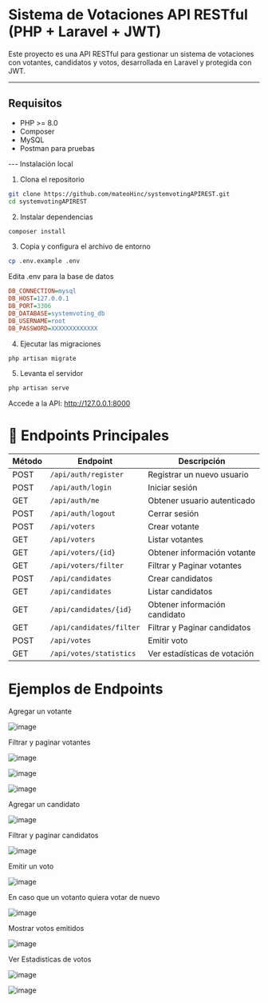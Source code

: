 # Sistema de Votaciones API RESTful (PHP + Laravel + JWT)

Este proyecto es una API RESTful para gestionar un sistema de votaciones con votantes, candidatos y votos, desarrollada en Laravel y protegida con JWT.

---

## Requisitos

- PHP >= 8.0
- Composer
- MySQL
- Postman para pruebas

--- Instalación local

1. Clona el repositorio
```bash
git clone https://github.com/mateoHinc/systemvotingAPIREST.git
cd systemvotingAPIREST
```

2. Instalar dependencias
```bash
composer install
```

3. Copia y configura el archivo de entorno
```bash
cp .env.example .env
```

Edita .env para la base de datos
```ini
DB_CONNECTION=mysql
DB_HOST=127.0.0.1
DB_PORT=3306
DB_DATABASE=systemvoting_db
DB_USERNAME=root
DB_PASSWORD=XXXXXXXXXXXXX
```

4. Ejecutar las migraciones
```bash
php artisan migrate
```

5. Levanta el servidor
```bash
php artisan serve
```
Accede a la API: http://127.0.0.1:8000

# 🔌 Endpoints Principales

| Método | Endpoint                   | Descripción                       |
|--------|----------------------------|-----------------------------------|
| POST   | `/api/auth/register`       | Registrar un nuevo usuario        |
| POST   | `/api/auth/login`          | Iniciar sesión                    |
| GET    | `/api/auth/me`             | Obtener usuario autenticado       |
| POST   | `/api/auth/logout`         | Cerrar sesión                     |
| POST   | `/api/voters`              | Crear votante                     |
| GET    | `/api/voters`              | Listar votantes                   |
| GET    | `/api/voters/{id}`         | Obtener información votante       |
| GET    | `/api/voters/filter`       | Filtrar y Paginar votantes        |
| POST   | `/api/candidates`          | Crear candidatos                  |
| GET    | `/api/candidates`          | Listar candidatos                 |
| GET    | `/api/candidates/{id}`     | Obtener información candidato     |
| GET    | `/api/candidates/filter`   | Filtrar y Paginar candidatos      |
| POST   | `/api/votes`               | Emitir voto                       |
| GET    | `/api/votes/statistics`    | Ver estadísticas de votación      |

# Ejemplos de Endpoints

Agregar un votante

![image](https://github.com/user-attachments/assets/fbcd8442-0b6b-4032-b88c-758db5b6d889)

Filtrar y paginar votantes

![image](https://github.com/user-attachments/assets/a4eff081-1dfc-42af-a427-3cef39eb915c)

![image](https://github.com/user-attachments/assets/30d76247-3651-4f30-bea5-fb3eb37b8457)

![image](https://github.com/user-attachments/assets/7ba70dc9-7978-4264-b7cd-117066cb2912)

Agregar un candidato

![image](https://github.com/user-attachments/assets/fab1dcb2-fcf8-4ec3-a2a0-76cda3255408)

Filtrar y paginar candidatos

![image](https://github.com/user-attachments/assets/b6887a8a-3e4b-4f26-a74b-3b5f60d13238)

Emitir un voto

![image](https://github.com/user-attachments/assets/860110b2-e575-4a3e-852d-efccdd0aaa64)

En caso que un votanto quiera votar de nuevo

![image](https://github.com/user-attachments/assets/21747caa-a316-4017-9aff-f2feed3aa533)

Mostrar votos emitidos

![image](https://github.com/user-attachments/assets/d270110b-e256-41ea-8b39-f974ffaad26d)

Ver Estadisticas de votos

![image](https://github.com/user-attachments/assets/9b0a70eb-d8c6-42ef-a00e-1f1a88c6297d)

![image](https://github.com/user-attachments/assets/e33387ed-1f15-4958-bc5a-e2ea6f7a82ed)
